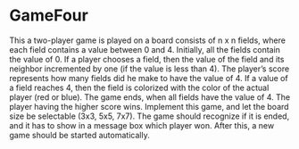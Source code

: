 # GameFour
This a two-player game is played on a board consists of n x n fields, where each field contains a value between 0 and 4. Initially, all the fields contain the value of 0. If a player chooses a field, then the value of the field and its neighbor  incremented by one (if the value is less than 4). The player’s score represents how many fields did he make to have the value of 4. If a value of a field reaches 4, then the field is colorized with the color of the actual player (red or blue). The game ends, when all fields have the value of 4. The player having the higher score wins. Implement this game, and let the board size be selectable (3x3, 5x5, 7x7). The game should recognize if it is ended, and it has to show in a message box which player won. After this, a new game should be started automatically.
